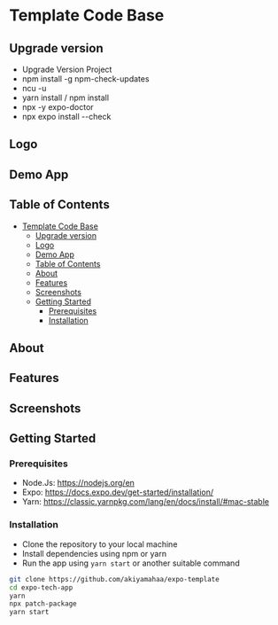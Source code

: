 # Template Code Base

## Upgrade version
- Upgrade Version Project
- npm install -g npm-check-updates
- ncu -u
- yarn install / npm install
- npx -y expo-doctor 
- npx expo install --check


## Logo
<!-- LOGO App here -->
## Demo App
<!-- Link Vid Demo -->

## Table of Contents
- [Template Code Base](#template-code-base)
  - [Upgrade version](#upgrade-version)
  - [Logo](#logo)
  - [Demo App](#demo-app)
  - [Table of Contents](#table-of-contents)
  - [About](#about)
  - [Features](#features)
  - [Screenshots](#screenshots)
  - [Getting Started](#getting-started)
    - [Prerequisites](#prerequisites)
    - [Installation](#installation)

## About
<!-- The M4K app makes it easy for children to study math in a more creative way. The app offers video lessons, games, and practice tests. The app's goal is to help the children to develop a love of learning math and study it effectively in the future -->

## Features
<!-- - Lessons
- Games
- Practice Tests -->

## Screenshots
<!-- <img src="images/Screenone.jpg" width="40%" alt='screen1'>
<img src="images/Screentwo.jpg" width="40%" alt='screen2'>
<img src="images/Screenthree.jpg" width="40% alt='screen3'> -->

## Getting Started

### Prerequisites

- Node.Js: https://nodejs.org/en
- Expo: https://docs.expo.dev/get-started/installation/
- Yarn: https://classic.yarnpkg.com/lang/en/docs/install/#mac-stable

### Installation

- Clone the repository to your local machine
- Install dependencies using npm or yarn
- Run the app using `yarn start` or another suitable command

```bash
git clone https://github.com/akiyamahaa/expo-template
cd expo-tech-app
yarn
npx patch-package 
yarn start
